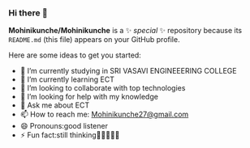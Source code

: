 ### Hi there 👋


**Mohinikunche/Mohinikunche** is a ✨ _special_ ✨ repository because its `README.md` (this file) appears on your GitHub profile.

Here are some ideas to get you started:

- 🔭 I’m currently studying in SRI VASAVI ENGINEEERING COLLEGE
- 🌱 I’m currently learning ECT
- 👯 I’m looking to collaborate with top technologies
- 🤔 I’m looking for help with my knowledge 
- 💬 Ask me about ECT 
- 📫 How to reach me: Mohinikunche27@gmail.com
- 😄 Pronouns:good listener 
- ⚡ Fun fact:still thinking🤔🤔🤔🤔🤔

